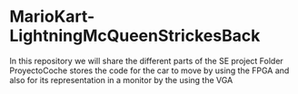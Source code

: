 # MarioKart-LightningMcQueenStrickesBack
In this repository we will share the different parts of the SE project
Folder ProyectoCoche stores the code for the car to move by using the FPGA and also for its representation in a monitor by the using the VGA 

